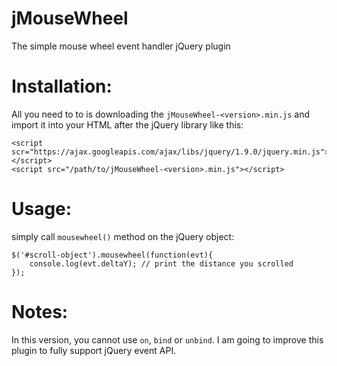 jMouseWheel
===========

The simple mouse wheel event handler jQuery plugin

# Installation:
All you need to to is downloading the `jMouseWheel-<version>.min.js` and import it into your HTML after the jQuery library like this:

    <script scr="https://ajax.googleapis.com/ajax/libs/jquery/1.9.0/jquery.min.js"></script>
    <script src="/path/to/jMouseWheel-<version>.min.js"></script>
    

# Usage:
simply call `mousewheel()` method on the jQuery object:

    $('#scroll-object').mousewheel(function(evt){
        console.log(evt.deltaY); // print the distance you scrolled
    });
    
# Notes:
In this version, you cannot use `on`, `bind` or `unbind`. I am going to improve this plugin to fully support jQuery event API.